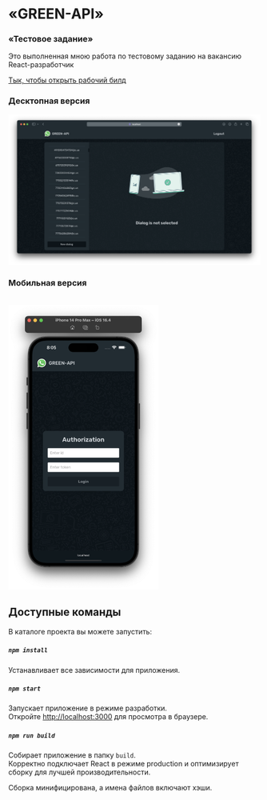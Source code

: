 # «GREEN-API»

### «Тестовое задание»

Это выполненная мною работа по тестовому заданию на вакансию React-разработчик

[Тык, чтобы открыть рабочий билд](https://gitaristium.github.io/green-api/)

### Десктопная версия
![](https://github.com/Gitaristium/green-api/blob/main/src/images/screenshot-desktop.png?raw=true)

### Мобильная версия

\
<img src="https://github.com/Gitaristium/green-api/blob/main/src/images/screenshot-mobile.png?raw=true" width=300/>

## Доступные команды

В каталоге проекта вы можете запустить:

##### `npm install`

Устанавливает все зависимости для приложения.

##### `npm start`

Запускает приложение в режиме разработки.\
Откройте [http://localhost:3000](http://localhost:3000) для просмотра в браузере.

##### `npm run build`

Собирает приложение в папку `build`.\
Корректно подключает React в режиме production и оптимизирует сборку для лучшей производительности.

Сборка минифицирована, а имена файлов включают хэши.
